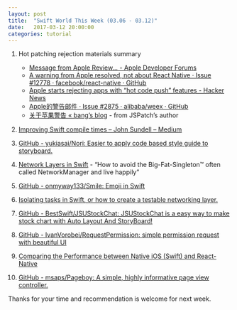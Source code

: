 ```yaml
---
layout: post
title:  "Swift World This Week (03.06 - 03.12)"
date:   2017-03-12 20:00:00
categories: tutorial
---
```


1. Hot patching rejection materials summary

    * [Message from Apple Review… - Apple Developer Forums](https://forums.developer.apple.com/thread/73640)
    * [A warning from Apple resolved, not about React Native · Issue #12778 · facebook/react-native · GitHub](https://github.com/facebook/react-native/issues/12778)
    * [Apple starts rejecting apps with “hot code push” features - Hacker News](https://news.ycombinator.com/item?id=13817557)
    * [Apple的警告邮件 · Issue #2875 · alibaba/weex · GitHub](https://github.com/alibaba/weex/issues/2875)
    * [关于苹果警告 «  bang’s blog](http://blog.cnbang.net/internet/3374/) - from JSPatch’s author

2.  [Improving Swift compile times – John Sundell – Medium](https://medium.com/@johnsundell/improving-swift-compile-times-ee1d52fb9bd#.ytxrk1tfa)

3. [GitHub - yukiasai/Nori: Easier to apply code based style guide to storyboard.](https://github.com/yukiasai/Nori)

4. [Network Layers in Swift](https://medium.com/compileswift/network-layers-in-swift-7fc5628ff789#.jwad3rnvh) - “How to avoid the Big-Fat-Singleton™ often called NetworkManager and live happily”

5. [GitHub - onmyway133/Smile: Emoji in Swift](https://github.com/onmyway133/Smile)

6. [Isolating tasks in Swift, or how to create a testable networking layer.](https://medium.com/ios-os-x-development/isolating-tasks-in-swift-or-how-to-create-a-testable-networking-layer-d0380e69f7e3#.ud44frqnw)

7. [GitHub - BestSwift/JSUStockChat: JSUStockChat is a easy way to make stock chart with Auto Layout And StoryBoard!](https://github.com/BestSwift/JSUStockChat)

8. [GitHub - IvanVorobei/RequestPermission: simple permission request with beautiful UI](https://github.com/IvanVorobei/RequestPermission)

9.  [Comparing the Performance between Native iOS (Swift) and React-Native](https://medium.com/the-react-native-log/comparing-the-performance-between-native-ios-swift-and-react-native-7b5490d363e2#.30ynj3qbf)

10. [GitHub - msaps/Pageboy: A simple, highly informative page view controller.](https://github.com/msaps/Pageboy)

Thanks for your time and recommendation is welcome for next week.
